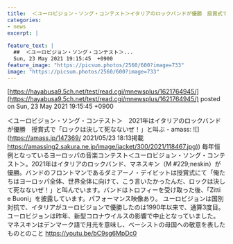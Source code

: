 ```yaml
---
title:  ＜ユーロビジョン・ソング・コンテスト＞イタリアのロックバンドが優勝　授賞式で「ロックは決して死なないぜ！」と叫ぶ  
categories:
- news
excerpt: |
  
feature_text: |
  ##  ＜ユーロビジョン・ソング・コンテスト＞...
  Sun, 23 May 2021 19:15:45  +0900
feature_image: "https://picsum.photos/2560/600?image=733"
image: "https://picsum.photos/2560/600?image=733"
---
```


[https://hayabusa9.5ch.net/test/read.cgi/mnewsplus/1621764945/](https://hayabusa9.5ch.net/test/read.cgi/mnewsplus/1621764945/)
posted on Sun, 23 May 2021 19:15:45  +0900

<!--more-->

＜ユーロビジョン・ソング・コンテスト＞　2021年はイタリアのロックバンドが優勝　授賞式で「ロックは決して死なないぜ！」と叫ぶ - amass: ![](https://amass.jp/147369/ 2021/05/23 18:13掲載 [https://amassing2.sakura.ne.jp/image/jacket/300/2021/118467.jpg)](https://amassing2.sakura.ne.jp/image/jacket/300/2021/118467.jpg)) 毎年恒例となっているヨーロッパの音楽コンテスト＜ユーロビジョン・ソング・コンテスト＞。2021年はイタリアのロックバンド、マネスキン（M #229;neskin）が優勝。バンドのフロントマンであるダミアーノ・デイビットは授賞式にて「俺たちはヨーロッパ全体、世界全体に向けて、こう言いたかったんだ、ロックは決して死なないぜ！」と叫んでいます。バンドはトロフィーを受け取った後、「Zitti e Buoni」を披露しています。パフォーマンス映像あり。 ユーロビジョンは国別対抗で、イタリアがユーロビジョンで優勝したのは1990年以来で、通算3度目。ユーロビジョンは昨年、新型コロナウイルスの影響で中止となっていました。 マネスキンはデンマーク語で月光を意味し、ベーシストの母国への敬意を表したものとのこと https://youtu.be/bC9sg6MpDc0
